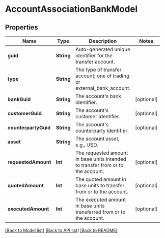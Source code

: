 # AccountAssociationBankModel

## Properties
Name | Type | Description | Notes
------------ | ------------- | ------------- | -------------
**guid** | **String** | Auto-generated unique identifier for the transfer account. | 
**type** | **String** | The type of transfer account; one of trading or external_bank_account. | 
**bankGuid** | **String** | The account&#39;s bank identifier. | [optional] 
**customerGuid** | **String** | The account&#39;s customer identifier. | [optional] 
**counterpartyGuid** | **String** | The account&#39;s counterparty identifier. | [optional] 
**asset** | **String** | The account asset, e.g., USD. | 
**requestedAmount** | **Int** | The requested amount in base units intended to transfer from or to the account. | [optional] 
**quotedAmount** | **Int** | The quoted amount in base units to transfer from or to the account. | [optional] 
**executedAmount** | **Int** | The executed amount in base units transferred from or to the account. | [optional] 

[[Back to Model list]](../README.md#documentation-for-models) [[Back to API list]](../README.md#documentation-for-api-endpoints) [[Back to README]](../README.md)


